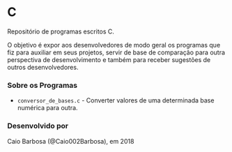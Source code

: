 # C 
Repositório de programas escritos C.

O objetivo é expor aos desenvolvedores de modo geral os programas que fiz para auxiliar em seus projetos, servir de base de comparação para outra perspectiva de desenvolvimento e também para receber sugestões de outros desenvolvedores.

### Sobre os Programas ###
- ```conversor_de_bases.c``` - Converter valores de uma determinada base numérica para outra.

### Desenvolvido por ###
Caio Barbosa (@Caio002Barbosa), em 2018
